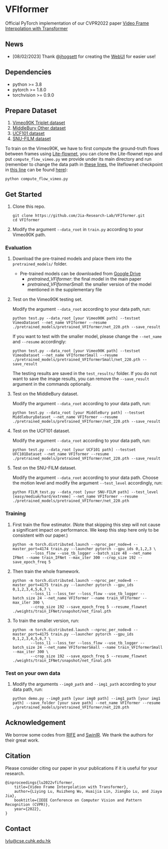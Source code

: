 # VFIformer
Official PyTorch implementation of our CVPR2022 paper [Video Frame Interpolation with Transformer](https://arxiv.org/abs/2205.07230)


## News
* [08/02/2023] Thank @[jhogsett](https://github.com/jhogsett) for creating the [WebUI](https://github.com/jhogsett/VFIformer-WebUI) for easier use!


## Dependencies
* python >= 3.8
* pytorch >= 1.8.0
* torchvision >= 0.9.0

## Prepare Dataset 
1. [Vimeo90K Triplet dataset](http://toflow.csail.mit.edu/)
1. [MiddleBury Other dataset](https://vision.middlebury.edu/flow/data/)
1. [UCF101 dataset](https://drive.google.com/file/d/0B7EVK8r0v71pdHBNdXB6TE1wSTQ/view?resourcekey=0-r6ihCy20h3kbgZ3ZdimPiA)
1. [SNU-FILM dataset](https://myungsub.github.io/CAIN/)

To train on the Vimeo90K, we have to first compute the ground-truth flows between frames using [Lite-flownet](https://github.com/sniklaus/pytorch-liteflownet), you can clone the Lite-flownet repo and put `compute_flow_vimeo.py` we provide under its main directory and run (remember to change the data path in [these lines](https://github.com/dvlab-research/VFIformer/blob/b81f2ae49ba7774dfae0607ff7b05bbb9aaf1b06/compute_flow_vimeo.py#L378-L379), the liteflownet checkpoint in [this line](https://github.com/dvlab-research/VFIformer/blob/main/compute_flow_vimeo.py#L301) can be found [here](https://drive.google.com/file/d/1XS0yR0ZGSFxf7gSVuQ9ahj658acEi2fF/view)):
```
python compute_flow_vimeo.py
```


## Get Started
1. Clone this repo.
    ```
    git clone https://github.com/Jia-Research-Lab/VFIformer.git
    cd VFIformer
    ```
1. Modify the argument `--data_root` in `train.py` according to your Vimeo90K path.

### Evaluation
1. Download the pre-trained models and place them into the `pretrained_models/` folder.

    * Pre-trained models can be downloaded from [Google Drive](https://drive.google.com/drive/folders/1Se1gIEtezTNdafeniHCSfXXwS0i4r5aA?usp=sharing)
        * *pretrained_VFIformer*: the final model in the main paper
        * *pretrained_VFIformerSmall*: the smaller version of the model mentioned in the supplementary file
1. Test on the Vimeo90K testing set.

    Modify the argument `--data_root` according to your data path, run:
    ```
    python test.py --data_root [your Vimeo90K path] --testset VimeoDataset --net_name VFIformer --resume ./pretrained_models/pretrained_VFIformer/net_220.pth --save_result
    ```
    
    If you want to test with the smaller model, please change the `--net_name` and `--resume` accordingly:
    ```
    python test.py --data_root [your Vimeo90K path] --testset VimeoDataset --net_name VFIformerSmall --resume ./pretrained_models/pretrained_VFIformerSmall/net_220.pth --save_result
    ```
    
    The testing results are saved in the `test_results/` folder. If you do not want to save the image results, you can remove the `--save_result` argument in the commands optionally.

1. Test on the MiddleBury dataset.
    
    Modify the argument `--data_root` according to your data path, run:
    ```
    python test.py --data_root [your MiddleBury path] --testset MiddleburyDataset --net_name VFIformer --resume ./pretrained_models/pretrained_VFIformer/net_220.pth --save_result
    ```
    
1. Test on the UCF101 dataset.

    Modify the argument `--data_root` according to your data path, run:
    ```
    python test.py --data_root [your UCF101 path] --testset UFC101Dataset --net_name VFIformer --resume ./pretrained_models/pretrained_VFIformer/net_220.pth --save_result
    ```
   
1. Test on the SNU-FILM dataset.

    Modify the argument `--data_root` according to your data path. Choose the motion level and modify the argument `--test_level` accordingly, run:
    ```
    python FILM_test.py --data_root [your SNU-FILM path] --test_level [easy/medium/hard/extreme] --net_name VFIformer --resume ./pretrained_models/pretrained_VFIformer/net_220.pth
    ```




### Training
1. First train the flow estimator. (Note that skipping this step will not cause a significant impact on performance. We keep this step here only to be consistent with our paper.)
    ```
    python -m torch.distributed.launch --nproc_per_node=4 --master_port=4174 train.py --launcher pytorch --gpu_ids 0,1,2,3 \
            --loss_flow --use_tb_logger --batch_size 48 --net_name IFNet --name train_IFNet --max_iter 300 --crop_size 192 --save_epoch_freq 5
    ```
1. Then train the whole framework.
    ```
    python -m torch.distributed.launch --nproc_per_node=8 --master_port=4175 train.py --launcher pytorch --gpu_ids 0,1,2,3,4,5,6,7 \
            --loss_l1 --loss_ter --loss_flow --use_tb_logger --batch_size 24 --net_name VFIformer --name train_VFIformer --max_iter 300 \
            --crop_size 192 --save_epoch_freq 5 --resume_flownet ./weights/train_IFNet/snapshot/net_final.pth
    ```
1. To train the smaller version, run:
    ```
    python -m torch.distributed.launch --nproc_per_node=8 --master_port=4175 train.py --launcher pytorch --gpu_ids 0,1,2,3,4,5,6,7 \
            --loss_l1 --loss_ter --loss_flow --use_tb_logger --batch_size 24 --net_name VFIformerSmall --name train_VFIformerSmall --max_iter 300 \
            --crop_size 192 --save_epoch_freq 5 --resume_flownet ./weights/train_IFNet/snapshot/net_final.pth
    ```

### Test on your own data
1. Modify the arguments `--img0_path` and `--img1_path` according to your data path, run:
    ```
    python demo.py --img0_path [your img0 path] --img1_path [your img1 path] --save_folder [your save path] --net_name VFIformer --resume ./pretrained_models/pretrained_VFIformer/net_220.pth
    ```

## Acknowledgement
We borrow some codes from [RIFE](https://github.com/hzwer/arXiv2021-RIFE) and [SwinIR](https://github.com/JingyunLiang/SwinIR). We thank the authors for their great work.

## Citation

Please consider citing our paper in your publications if it is useful for your research.
```
@inproceedings{lu2022vfiformer,
    title={Video Frame Interpolation with Transformer},
    author={Liying Lu, Ruizheng Wu, Huaijia Lin, Jiangbo Lu, and Jiaya Jia},
    booktitle={IEEE Conference on Computer Vision and Pattern Recognition (CVPR)},
    year={2022},
}
```

## Contact

lylu@cse.cuhk.edu.hk
